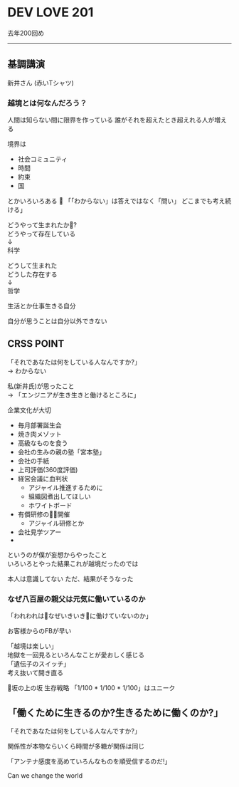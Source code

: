 # DEV LOVE 201

去年200回め

-----
## 基調講演

新井さん  (赤いTシャツ)
### 越境とは何なんだろう？
人間は知らない間に限界を作っている
誰がそれを超えたとき超えれる人が増える


境界は

* 社会コミュニティ
* 時間
* 約束
* 国

とかいろいろある 
「「わからない」は答えではなく「問い」 どこまでも考え続ける」  

 どうやって生まれたか?  
 どうやって存在している  
↓   
科学  

どうして生まれた  
どうした存在する  
↓  
哲学  

生活とか仕事生きる自分

自分が思うことは自分以外できない

## CRSS POINT
「それであなたは何をしている人なんですか?」  
    → わからない

私(新井氏)が思ったこと  
→ 「エンジニアが生き生きと働けるところに」

企業文化が大切

* 毎月部署誕生会
* 焼き肉メゾット
* 高級なものを食う 
* 会社の生みの親の塾「宮本塾」
* 会社の手紙
* 上司評価(360度評価)
*  経営会議に血判状
    * アジャイル推進するために
    * 組織図煮出してほしい
    * ホワイトボード
* 有償研修の開催
    * アジャイル研修とか
* 会社見学ツアー
* 

というのが僕が妄想からやったこと  
いろいろとやった結果これが越境だったのでは  

本人は意識してない ただ、結果がそうなった

### なぜ八百屋の親父は元気に働いているのか
「われわれはなぜいきいきに働けていないのか」

 お客様からのFBが早い


「越境は楽しい」  
地獄を一回見るといろんなことが愛おしく感じる  
「遺伝子のスイッチ」  
 考え抜いて開き直る

 坂の上の坂 生存戦略
 「1/100 * 1/100 * 1/100」はユニーク

 ## 「働くために生きるのか?生きるために働くのか?」

  「それであなたは何をしている人なんですか?」

  関係性が本物ならいくら時間が多糖が関係は同じ  
  
  「アンテナ感度を高めていろんなものを順受信するのだ!」

  Can we change the world
